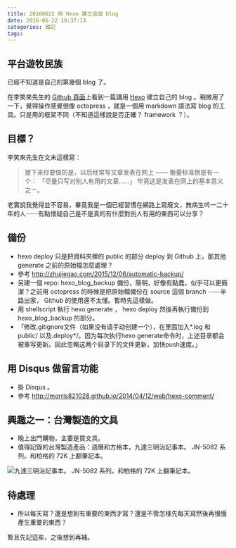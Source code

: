 ```yaml
---
title: 20160622 用 Hexo 建立這個 blog
date: 2016-06-22 18:37:13
categories: 雜記
tags:
---
```


## 平台遊牧民族

已經不知道是自己的第幾個 blog 了。

在李笑來先生的 [Github 頁面](http://xiaolai.li/2016/06/22/makecs-build-a-blog-with-hexo-on-github/)上看到一篇講用 [Hexo](https://hexo.io) 建立自己的 blog 。稍微用了一下，覺得操作感覺很像 octopress ，就是一個用 markdown 語法寫 blog 的工具。只是用的框架不同（不知道這樣說是否正確？ framework ？）。


## 目標？

李笑來先生在文末這樣寫：
> 接下来你要做的是，以后经常写文章发表在网上 —— 衡量标准倒是有一个：
> 「尽量只写对别人有用的文章……」
> 毕竟这是发表在网上的基本意义之一。

老實說我覺得並不容易，畢竟我是一個已經習慣在網路上寫廢文，無病生吟一二十年的人⋯⋯有點懷疑自己是不是真的有什麼對別人有用的東西可以分享？


## 備份

- hexo deploy 只是把資料夾裡的 public 的部分 deploy 到 Github 上，那其他 generate 之前的原始檔怎麼處理？
- 參考 http://zhujiegao.com/2015/12/06/automatic-backup/
- 另建一個 repo: hexo_blog_backup 備份，簡明，好像有點蠢，似乎可以更簡潔？之前用 octopress 的時候是把原始檔備份在 source 這個 branch ⋯⋯半路出家， Github 的使用還不太懂。暫時先這樣做。
- 用 shellscript 執行 hexo generate ，  hexo deploy 然後再執行備份到 hexo_blog_backup 的部分。
- 「修改.gitignore文件（如果没有请手动创建一个），在里面加入*.log 和 public/ 以及.deploy*/。因为每次执行hexo generate命令时，上述目录都会被重写更新。因此忽略这两个目录下的文件更新，加快push速度。」


## 用 Disqus 做留言功能

- 掛 Disqus 。
- 參考 http://morris821028.github.io/2014/04/12/web/hexo-comment/


## 興趣之一：台灣製造的文具

- 晚上出門購物，主要是買文具。
- 值得記錄的台灣製造產品：週曆和方格本，九達三明治記事本。 JN-5082 系列。和柏格的 72K 上翻筆記本。

![九達三明治記事本。 JN-5082 系列。和柏格的 72K 上翻筆記本。](https://c8.staticflickr.com/8/7523/27772434991_020447a6dc_z.jpg)


## 待處理

- 所以每天寫？還是想到有重要的東西才寫？還是不管怎樣先每天寫然後再慢慢產生重要的東西？

暫且先記這些，之後想到再補。

